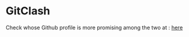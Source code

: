 # GitClash
Check whose Github profile is more promising among the two at : <a href="https://github.io/gitclash">here</a>
